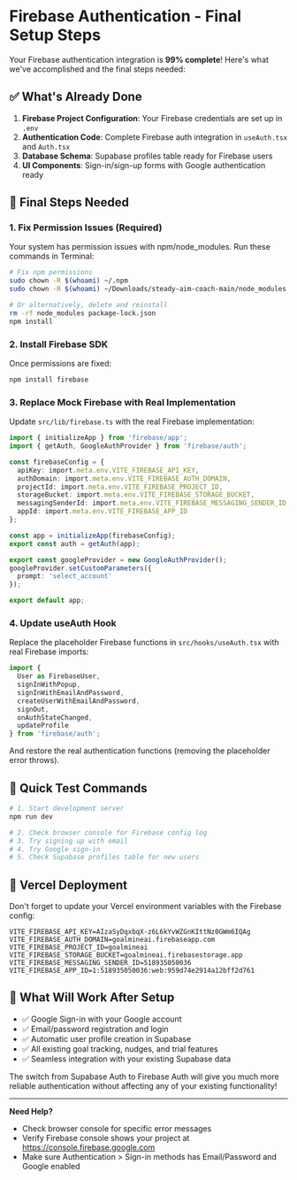 # Firebase Authentication - Final Setup Steps

Your Firebase authentication integration is **99% complete**! Here's what we've accomplished and the final steps needed:

## ✅ What's Already Done

1. **Firebase Project Configuration**: Your Firebase credentials are set up in `.env`
2. **Authentication Code**: Complete Firebase auth integration in `useAuth.tsx` and `Auth.tsx`
3. **Database Schema**: Supabase profiles table ready for Firebase users
4. **UI Components**: Sign-in/sign-up forms with Google authentication ready

## 🔧 Final Steps Needed

### 1. Fix Permission Issues (Required)

Your system has permission issues with npm/node_modules. Run these commands in Terminal:

```bash
# Fix npm permissions
sudo chown -R $(whoami) ~/.npm
sudo chown -R $(whoami) ~/Downloads/steady-aim-coach-main/node_modules

# Or alternatively, delete and reinstall
rm -rf node_modules package-lock.json
npm install
```

### 2. Install Firebase SDK

Once permissions are fixed:

```bash
npm install firebase
```

### 3. Replace Mock Firebase with Real Implementation

Update `src/lib/firebase.ts` with the real Firebase implementation:

```typescript
import { initializeApp } from 'firebase/app';
import { getAuth, GoogleAuthProvider } from 'firebase/auth';

const firebaseConfig = {
  apiKey: import.meta.env.VITE_FIREBASE_API_KEY,
  authDomain: import.meta.env.VITE_FIREBASE_AUTH_DOMAIN,
  projectId: import.meta.env.VITE_FIREBASE_PROJECT_ID,
  storageBucket: import.meta.env.VITE_FIREBASE_STORAGE_BUCKET,
  messagingSenderId: import.meta.env.VITE_FIREBASE_MESSAGING_SENDER_ID,
  appId: import.meta.env.VITE_FIREBASE_APP_ID
};

const app = initializeApp(firebaseConfig);
export const auth = getAuth(app);

export const googleProvider = new GoogleAuthProvider();
googleProvider.setCustomParameters({
  prompt: 'select_account'
});

export default app;
```

### 4. Update useAuth Hook

Replace the placeholder Firebase functions in `src/hooks/useAuth.tsx` with real Firebase imports:

```typescript
import { 
  User as FirebaseUser,
  signInWithPopup, 
  signInWithEmailAndPassword,
  createUserWithEmailAndPassword,
  signOut,
  onAuthStateChanged,
  updateProfile
} from 'firebase/auth';
```

And restore the real authentication functions (removing the placeholder error throws).

## 🚀 Quick Test Commands

```bash
# 1. Start development server
npm run dev

# 2. Check browser console for Firebase config log
# 3. Try signing up with email
# 4. Try Google sign-in
# 5. Check Supabase profiles table for new users
```

## 🔗 Vercel Deployment

Don't forget to update your Vercel environment variables with the Firebase config:

```
VITE_FIREBASE_API_KEY=AIzaSyDqxbqX-z6L6kYvWZGnKIttNz0GWm6IQAg
VITE_FIREBASE_AUTH_DOMAIN=goalmineai.firebaseapp.com
VITE_FIREBASE_PROJECT_ID=goalmineai
VITE_FIREBASE_STORAGE_BUCKET=goalmineai.firebasestorage.app
VITE_FIREBASE_MESSAGING_SENDER_ID=518935050036
VITE_FIREBASE_APP_ID=1:518935050036:web:959d74e2914a12bff2d761
```

## 🎯 What Will Work After Setup

- ✅ Google Sign-in with your Google account
- ✅ Email/password registration and login
- ✅ Automatic user profile creation in Supabase
- ✅ All existing goal tracking, nudges, and trial features
- ✅ Seamless integration with your existing Supabase data

The switch from Supabase Auth to Firebase Auth will give you much more reliable authentication without affecting any of your existing functionality!

---

**Need Help?** 
- Check browser console for specific error messages
- Verify Firebase console shows your project at https://console.firebase.google.com
- Make sure Authentication > Sign-in methods has Email/Password and Google enabled